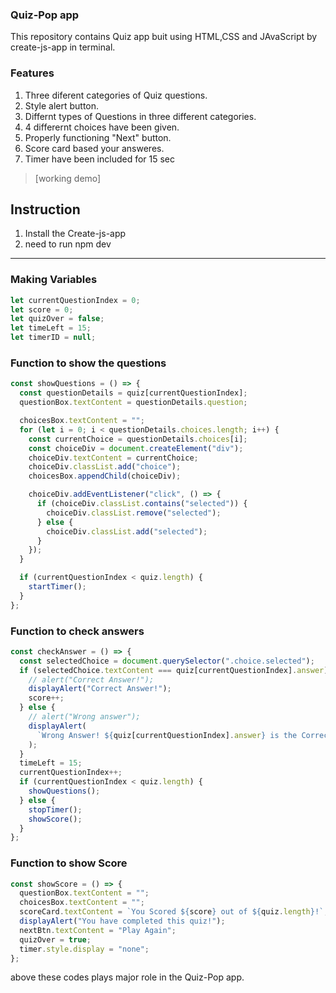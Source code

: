 ### Quiz-Pop app

This repository contains Quiz app buit using HTML,CSS and JAvaScript by create-js-app in terminal.

### Features

1. Three diferent categories of Quiz questions.
2. Style alert button.
3. Differnt types of Questions in three different categories.
4. 4 differernt choices have been given.
5. Properly functioning "Next" button.
6. Score card based your answeres.
7. Timer have been included for 15 sec

> [working demo]

## Instruction

1. Install the Create-js-app
2. need to run npm dev

---

### Making Variables

```js
let currentQuestionIndex = 0;
let score = 0;
let quizOver = false;
let timeLeft = 15;
let timerID = null;
```

### Function to show the questions

```js
const showQuestions = () => {
  const questionDetails = quiz[currentQuestionIndex];
  questionBox.textContent = questionDetails.question;

  choicesBox.textContent = "";
  for (let i = 0; i < questionDetails.choices.length; i++) {
    const currentChoice = questionDetails.choices[i];
    const choiceDiv = document.createElement("div");
    choiceDiv.textContent = currentChoice;
    choiceDiv.classList.add("choice");
    choicesBox.appendChild(choiceDiv);

    choiceDiv.addEventListener("click", () => {
      if (choiceDiv.classList.contains("selected")) {
        choiceDiv.classList.remove("selected");
      } else {
        choiceDiv.classList.add("selected");
      }
    });
  }

  if (currentQuestionIndex < quiz.length) {
    startTimer();
  }
};
```

### Function to check answers

```js
const checkAnswer = () => {
  const selectedChoice = document.querySelector(".choice.selected");
  if (selectedChoice.textContent === quiz[currentQuestionIndex].answer) {
    // alert("Correct Answer!");
    displayAlert("Correct Answer!");
    score++;
  } else {
    // alert("Wrong answer");
    displayAlert(
      `Wrong Answer! ${quiz[currentQuestionIndex].answer} is the Correct Answer`
    );
  }
  timeLeft = 15;
  currentQuestionIndex++;
  if (currentQuestionIndex < quiz.length) {
    showQuestions();
  } else {
    stopTimer();
    showScore();
  }
};
```

### Function to show Score

```js
const showScore = () => {
  questionBox.textContent = "";
  choicesBox.textContent = "";
  scoreCard.textContent = `You Scored ${score} out of ${quiz.length}!`;
  displayAlert("You have completed this quiz!");
  nextBtn.textContent = "Play Again";
  quizOver = true;
  timer.style.display = "none";
};
```

above these codes plays major role in the Quiz-Pop app.
